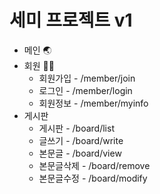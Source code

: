 # 세미 프로젝트 v1

+ 메인 🌏
+ 회원 👨‍💻
  + 회원가입 - /member/join
  + 로그인 - /member/login
  + 회원정보 - /member/myinfo
+ 게시판
  + 게시판 - /board/list
  + 글쓰기 - /board/write
  + 본문글 - /board/view
  + 본문글삭제 - /board/remove
  + 본문글수정 - /board/modify
